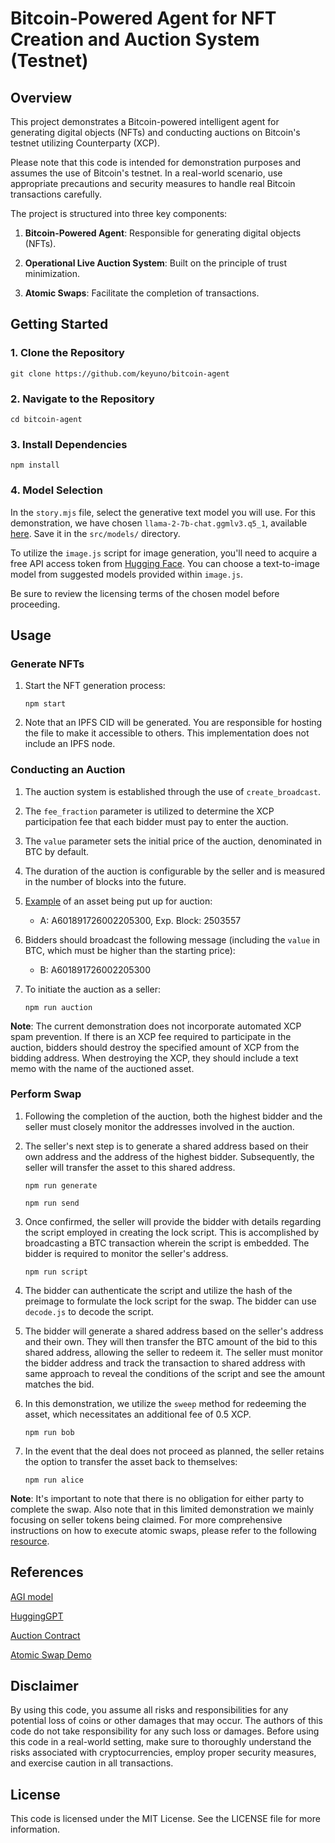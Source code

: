 # Bitcoin-Powered Agent for NFT Creation and Auction System (Testnet)

## Overview

This project demonstrates a Bitcoin-powered intelligent agent for generating digital objects (NFTs) and conducting auctions on Bitcoin's testnet utilizing Counterparty (XCP).

Please note that this code is intended for demonstration purposes and assumes the use of Bitcoin's testnet. In a real-world scenario, use appropriate precautions and security measures to handle real Bitcoin transactions carefully.

The project is structured into three key components:

1. **Bitcoin-Powered Agent**: Responsible for generating digital objects (NFTs).

2. **Operational Live Auction System**: Built on the principle of trust minimization.

3. **Atomic Swaps**: Facilitate the completion of transactions.
   

## Getting Started

### 1. Clone the Repository

```shell
git clone https://github.com/keyuno/bitcoin-agent
```


### 2. Navigate to the Repository

```shell
cd bitcoin-agent
```

### 3. Install Dependencies

```shell
npm install
```

### 4. Model Selection

In the `story.mjs` file, select the generative text model you will use. For this demonstration, we have chosen `llama-2-7b-chat.ggmlv3.q5_1`, available [here](https://huggingface.co/TheBloke/Llama-2-7B-Chat-GGML). Save it in the `src/models/` directory.

To utilize the `image.js` script for image generation, you'll need to acquire a free API access token from [Hugging Face](https://huggingface.co/docs/hub/security-tokens). You can choose a text-to-image model from suggested models provided within `image.js`. 

Be sure to review the licensing terms of the chosen model before proceeding.

## Usage

### Generate NFTs

1. Start the NFT generation process:

     ```shell
     npm start
     ```

2. Note that an IPFS CID will be generated. You are responsible for hosting the file to make it accessible to others. This implementation does not include an IPFS node.

### Conducting an Auction

1. The auction system is established through the use of `create_broadcast`.

2. The `fee_fraction` parameter is utilized to determine the XCP participation fee that each bidder must pay to enter the auction.

3. The `value` parameter sets the initial price of the auction, denominated in BTC by default.

4. The duration of the auction is configurable by the seller and is measured in the number of blocks into the future.

5. [Example](https://testnet.xchain.io/tx/34474) of an asset being put up for auction:  


   - A: A601891726002205300, Exp. Block: 2503557

6. Bidders should broadcast the following message (including the `value` in BTC, which must be higher than the starting price):
  

   - B: A601891726002205300


7. To initiate the auction as a seller:

     ```shell
     npm run auction
     ```

**Note**: The current demonstration does not incorporate automated XCP spam prevention. If there is an XCP fee required to participate in the auction, bidders should destroy the specified amount of XCP from the bidding address. When destroying the XCP, they should include a text memo with the name of the auctioned asset.

### Perform Swap

1. Following the completion of the auction, both the highest bidder and the seller must closely monitor the addresses involved in the auction.

2. The seller's next step is to generate a shared address based on their own address and the address of the highest bidder. Subsequently, the seller will transfer the asset to this shared address.

     ```shell
     npm run generate
     ```

     ```shell
     npm run send
     ```

3. Once confirmed, the seller will provide the bidder with details regarding the script employed in creating the lock script. This is accomplished by broadcasting a BTC transaction wherein the script is embedded. The bidder is required to monitor the seller's address. 

     ```shell
     npm run script
     ```

4. The bidder can authenticate the script and utilize the hash of the preimage to formulate the lock script for the swap. The bidder can use `decode.js` to decode the script. 

5. The bidder will generate a shared address based on the seller's address and their own. They will then transfer the BTC amount of the bid to this shared address, allowing the seller to redeem it. The seller must monitor the bidder address and track the transaction to shared address with same approach to reveal the conditions of the script and see the amount matches the bid. 

6. In this demonstration, we utilize the `sweep` method for redeeming the asset, which necessitates an additional fee of 0.5 XCP.

     ```shell
     npm run bob
     ```

7. In the event that the deal does not proceed as planned, the seller retains the option to transfer the asset back to themselves:

      ```shell
     npm run alice
     ```


 **Note**: It's important to note that there is no obligation for either party to complete the swap. Also note that in this limited demonstration we mainly focusing on seller tokens being claimed. For more comprehensive instructions on how to execute atomic swaps, please refer to the following [resource](https://github.com/keyuno/atomic-swap-xcp).


## References

[AGI model](https://key.studio/#/?id=agi-model)

[HuggingGPT](https://arxiv.org/abs/2303.17580)

[Auction Contract](https://forums.counterparty.io/t/cip-auction-contract/6254)

[Atomic Swap Demo](https://github.com/keyuno/atomic-swap-xcp)


## Disclaimer

By using this code, you assume all risks and responsibilities for any potential loss of coins or other damages that may occur. The authors of this code do not take responsibility for any such loss or damages. Before using this code in a real-world setting, make sure to thoroughly understand the risks associated with cryptocurrencies, employ proper security measures, and exercise caution in all transactions.

## License

This code is licensed under the MIT License. See the LICENSE file for more information.

